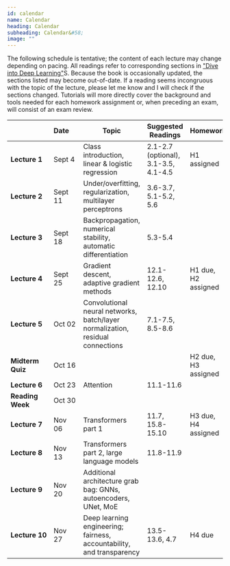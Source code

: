 ```yaml
---
id: calendar
name: Calendar
heading: Calendar
subheading: Calendar&#58;
image: ""
---
```


The following schedule is tentative; the content of each lecture may change depending on pacing. All readings refer to corresponding sections in ["Dive into Deep Learning"](https://d2l.ai/)S. Because the book is occasionally updated, the sections listed may become out-of-date. If a reading seems incongruous with the topic of the lecture, please let me know and I will check if the sections changed. Tutorials will more directly cover the background and tools needed for each homework assignment or, when preceding an exam, will consist of an exam review.


|       | Date&nbsp;&nbsp;&nbsp;&nbsp;    | Topic | Suggested Readings  | Homework
|-------|----|--------|---------|------------------------------------------
| **Lecture&nbsp;1**| Sept 4 | 	Class introduction, linear & logistic regression| 2.1-2.7 (optional), 3.1-3.5, 4.1-4.5 | H1 assigned
| **Lecture&nbsp;2**| Sept 11  | Under/overfitting, regularization, multilayer perceptrons | 3.6-3.7, 5.1-5.2, 5.6  | 
| **Lecture&nbsp;3**| Sept 18  | Backpropagation, numerical stability, automatic differentiation | 5.3-5.4  | 
| **Lecture&nbsp;4** | Sept 25 | 	Gradient descent, adaptive gradient methods  | 	12.1-12.6, 12.10 |  H1 due, H2 assigned
| **Lecture&nbsp;5** | Oct 02  | Convolutional neural networks, batch/layer normalization, residual connections |  7.1-7.5, 8.5-8.6  |  
| **Midterm Quiz** | Oct 16  |   |  | H2 due, H3 assigned
| **Lecture&nbsp;6** | Oct 23  | Attention   |   11.1-11.6   |  
| **Reading Week** | Oct 30  |   |  | 
| **Lecture&nbsp;7** | Nov 06  | Transformers part 1 | 11.7, 15.8-15.10 |  H3 due, H4 assigned
| **Lecture&nbsp;8** | Nov 13  | 	Transformers part 2, large language models |  11.8-11.9  |  
| **Lecture&nbsp;9** | Nov 20  | Additional architecture grab bag: GNNs, autoencoders, UNet, MoE  |  |
| **Lecture&nbsp;10** | Nov 27  | Deep learning engineering; fairness, accountability, and transparency |  13.5-13.6, 4.7  |  	H4 due
